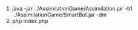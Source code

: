 1) java -jar ../AssimilationGame/Assimilation.jar -b1 ../AssimilationGame/SmartBot.jar -dm
2) php index.php